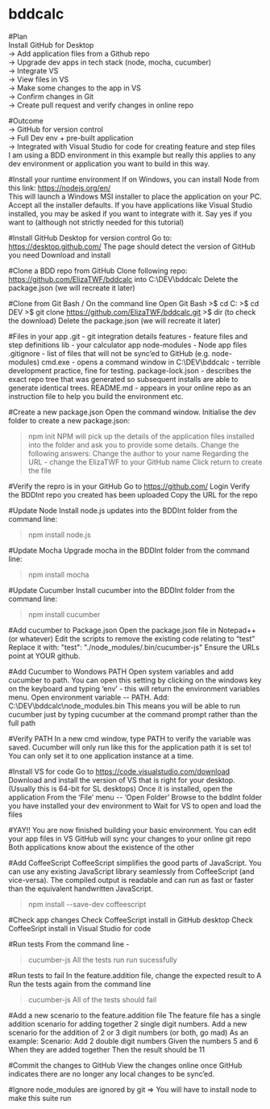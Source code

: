 # bddcalc

#Plan <br>
Install GitHub for Desktop<br>
→ Add application files from a Github repo<br>
→ Upgrade dev apps in tech stack (node, mocha, cucumber)<br>
→ Integrate VS<br>
	→ View files in VS <br>
		→ Make some changes to the app in VS <br>
			→ Confirm changes in Git <br>
				→ Create pull request and verify changes in online repo <br>


#Outcome <br>
-> GitHub for version control <br>
-> Full Dev env + pre-built application <br>
		-> Integrated with Visual Studio for code for creating feature and step files <br>
I am using a BDD environment in this example but really this applies to any dev environment or application you want to build in this way. <br>


#Install your runtime environment
If on Windows, you can install Node from this link: https://nodejs.org/en/  
This will launch a Windows MSI installer to place the application on your PC. 
Accept all the installer defaults. 
If you have applications like Visual Studio installed, you may be asked if you want to integrate with it. 
Say yes if you want to (although not strictly needed for this tutorial)


#Install GitHub Desktop for version control
Go to: https://desktop.github.com/
The page should detect the version of GitHub you need
Download and install


#Clone a BDD repo from GitHub
Clone following repo: https://github.com/ElizaTWF/bddcalc into C:\DEV\bddcalc
Delete the package.json (we will recreate it later)


#Clone from Git Bash / On the command line
Open Git Bash
    >$ cd C:
    >$ cd DEV
    >$ git clone https://github.com/ElizaTWF/bddcalc.git
    >$ dir (to check the download)
Delete the package.json (we will recreate it later)


#Files in your app
.git - 	              git integration details
features - 	          feature files and step definitions
lib - 	              your calculator app
node-modules - 	      Node app files
.gitignore - 	        list of files that will not be sync’ed to GitHub (e.g. node-modules)
cmd.exe - 	          opens a command window in C:\DEV\bddcalc - terrible development practice, fine for testing.
package-lock.json - 	describes the exact repo tree that was generated so subsequent installs are able to generate identical trees.
README.md - 	        appears in your online repo as an instruction file to help you build the environment etc.


#Create a new package.json
Open the command window.
Initialise the dev folder to create a new package.json:
>npm init 
NPM will pick up the details of the application files installed into the folder and ask you to provide some details. Change the following answers:
Change the author to your name
Regarding the URL - change the ElizaTWF to your GitHub name
Click return to create the file


#Verify the repro is in your GitHub
Go to https://github.com/
Login
Verify the BDDInt repo you created has been uploaded
Copy the URL for the repo 


#Update Node 
Install node.js updates into the BDDInt folder from the command line:
> npm install node.js


#Update Mocha
Upgrade mocha in the BDDInt folder from the command line:
> npm install mocha


#Update Cucumber
Install cucumber into the BDDInt folder from the command line:
>npm install cucumber


#Add cucumber to Package.json
Open the package.json file in Notepad++ (or whatever)
Edit the scripts to remove the existing code relating to “test”
Replace it with:
   "test": "./node_modules/.bin/cucumber-js"
Ensure the URLs point at YOUR github.


#Add Cucumber to Wondows PATH
Open system variables and add cucumber to path. You can open this setting by clicking on the windows key on the keyboard and typing ‘env’ - this will return the environment variables menu.
Open environment variable -- PATH. Add: C:\DEV\bddcalc\node_modules\.bin
This means you will be able to run cucumber just by typing cucumber at the command prompt rather than the full path


#Verify PATH
In a new cmd window, type PATH to verify the variable was saved. 
Cucumber will only run like this for the application path it is set to! 
You can only set it to one application instance at a time.


#Install VS for code
Go to https://code.visualstudio.com/download
Download and install the version of VS that is right for your desktop.
(Usually this is 64-bit for SL desktops)
Once it is installed, open the application
From the ‘File’ menu -- ‘Open Folder’
Browse to the bddInt folder you have installed your dev environment to
Wait for VS to open and load the files


#YAY!!
You are now finished building your basic environment.
You can edit your app files in VS
GitHub will sync your changes to your online git repo
Both applications know about the existence of the other


#Add CoffeeScript
CoffeeScript simplifies the good parts of JavaScript.
You can use any existing JavaScript library seamlessly from CoffeeScript (and vice-versa). 
The compiled output is readable and can run as fast or faster than the
equivalent handwritten JavaScript.
  > npm install --save-dev coffeescript


#Check app changes
Check CoffeeScript install in GitHub desktop
Check CoffeeSript install in Visual Studio for code


#Run tests
From the command line - 
 > cucumber-js
All the tests run run sucessfully


#Run tests to fail
In the feature.addition file, change the expected result to A
Run the tests again from the command line
 > cucumber-js
All of the tests should fail


#Add a new scenario to the feature.addition file
The feature file has a single addition scenario for adding together 2 single digit numbers.
Add a new scenario for the addition of 2 or 3 digit numbers (or both, go mad)
As an example:
    Scenario: Add 2 double digit numbers
        Given the numbers 5 and 6
        When they are added together 
        Then the result should be 11


#Commit the changes to GitHub
View the changes online once GitHub indicates there are no longer any local changes to be sync’ed.


#Ignore
node_modules are ignored by git => You will have to install node to make this suite run
